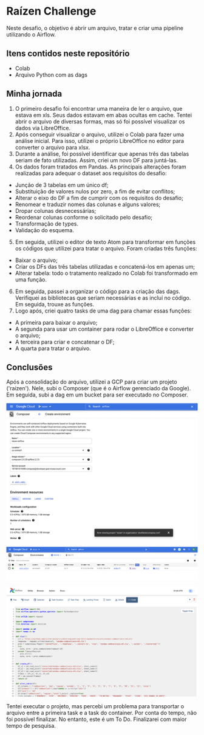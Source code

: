 # Raízen Challenge

Neste desafio, o objetivo é abrir um arquivo, tratar e criar uma pipeline utilizando o Airflow.  


## Itens contidos neste repositório
- Colab
- Arquivo Python com as dags


## Minha jornada

1. O primeiro desafio foi encontrar uma maneira de ler o arquivo, que estava em xls. Seus dados estavam em abas ocultas em cache. Tentei abrir o arquivo de diversas formas, mas só foi possível visualizar os dados via LibreOffice.
2. Após conseguir visualizar o arquivo, utilizei o Colab para fazer uma análise inicial. Para isso, utilizei o próprio LibreOffice no editor para converter o arquivo para xlsx.
3. Durante a análise, foi possível identificar que apenas três das tabelas seriam de fato utilizadas. Assim, criei um novo DF para juntá-las.
4. Os dados foram tratados em Pandas. As principais alterações foram realizadas para adequar o dataset aos requisitos do desafio:
- Junção de 3 tabelas em um único df;
- Substituição de valores nulos por zero, a fim de evitar conflitos;
- Alterar o eixo do DF a fim de cumprir com os requisitos do desafio;
- Renomear e traduzir nomes das colunas e alguns valores;
- Dropar colunas desnecessárias;
- Reordenar colunas conforme o solicitado pelo desafio;
- Transformação de types.
- Validação do esquema.
5. Em seguida, utilizei o editor de texto Atom para transformar em funções os códigos que utilizei para tratar o arquivo. Foram criadas três funções:
- Baixar o arquivo;
- Criar os DFs das três tabelas utilizadas e concatená-los em apenas um;
- Alterar tabela: todo o tratamento realizado no Colab foi transformado em uma função.
6. Em seguida, passei a organizar o código para a criação das dags. Verifiquei as bibliotecas que seriam necessárias e as incluí no código. Em seguida, trouxe as funções.
7. Logo após, criei quatro tasks de uma dag para chamar essas funções:
- A primeira para baixar o arquivo;
- A segunda para usar um container para rodar o LibreOffice e converter o arquivo;
- A terceira para criar e concatenar o DF;
- A quarta para tratar o arquivo.


## Conclusões

Após a consolidação do arquivo, utilizei a GCP para criar um projeto ('raizen'). Nele, subi o Composer (que é o Airflow gerenciado da Google). Em seguida, subi a dag em um bucket para ser executado no Composer.

![Composer](./assets/criacao_composer.png 'Criação do Composer')

![Composer](./assets/Composer_criado.png 'Composer criado')

![Composer](./assets/codigo_dag_composer.png 'Código da Dag no Composer')

Tentei executar o projeto, mas percebi um problema para transportar o arquivo entre a primeira task e a task do container. Por conta do tempo, não foi possível finalizar.
No entanto, este é um To Do. Finalizarei com maior tempo de pesquisa.
